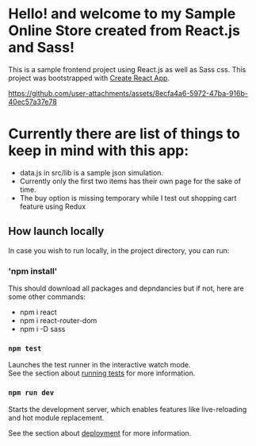 # Hello! and welcome to my Sample Online Store created from React.js and Sass!

This is a sample frontend project using React.js as well as Sass css. 
This project was bootstrapped with [Create React App](https://github.com/facebook/create-react-app).




https://github.com/user-attachments/assets/8ecfa4a6-5972-47ba-916b-40ec57a37e78




# Currently there are list of things to keep in mind with this app:
 * data.js in src/lib is a sample json simulation.
 * Currently only the first two items has their own page for the sake of time.
 * The buy option is missing temporary while I test out shopping cart feature using Redux

## How launch locally

In case you wish to run locally, in the project directory, you can run:

### 'npm install'

This should download all packages and depndancies but if not, here are some other commands:
 * npm i react
 * npm i react-router-dom  
 * npm i  -D sass    
  

### `npm test`

Launches the test runner in the interactive watch mode.\
See the section about [running tests](https://facebook.github.io/create-react-app/docs/running-tests) for more information.

### `npm run dev`

Starts the development server, which enables features like live-reloading and hot module replacement.

See the section about [deployment](https://facebook.github.io/create-react-app/docs/deployment) for more information.




  

